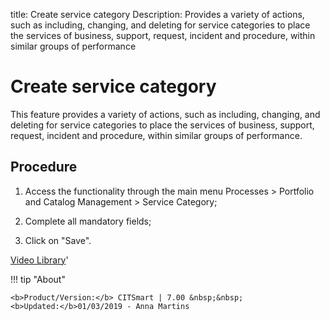 title: Create service category
Description: Provides a variety of actions, such as including, changing, and deleting for service categories to place the services of business, support, request, incident and procedure, within similar groups of performance
# Create service category

This feature provides a variety of actions, such as including, changing, and deleting for service categories to place the services of business, support, request, incident and procedure, within similar groups of performance.

Procedure
-------------

1.  Access the functionality through the main menu Processes \> Portfolio and
    Catalog Management \> Service Category;

2.  Complete all mandatory fields;

3.  Click on "Save".


<i class='fa fa-youtube-play  fa-2x' style='color:#97ce17;vertical-align: middle;'> </i> [Video Library](https://www.youtube.com/playlist?list=PLB5qK2uzf2RPsG8HdkE7qEHB39yEI_T8y)'

!!! tip "About"

    <b>Product/Version:</b> CITSmart | 7.00 &nbsp;&nbsp;
    <b>Updated:</b>01/03/2019 - Anna Martins
